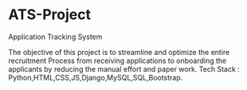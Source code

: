 # ATS-Project
Application Tracking System

The objective of this project is to streamline and optimize the entire recruitment
Process from receiving applications to onboarding the applicants by reducing the manual effort and paper work.
Tech Stack : Python,HTML,CSS,JS,Django,MySQL,SQL,Bootstrap.
